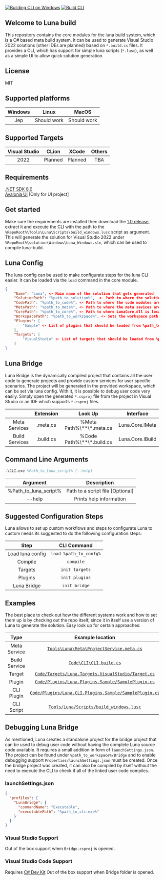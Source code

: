[![Building CLI on Windows](https://github.com/GlitchedFlow/luna-build/actions/workflows/dotnet_generate_and_build_cli.yml/badge.svg?branch=main)](https://github.com/GlitchedFlow/luna-build/actions/workflows/dotnet_generate_and_build_cli.yml)
[![Build CLI](https://github.com/GlitchedFlow/luna-build/actions/workflows/dotnet_test_cli.yml/badge.svg?branch=main)](https://github.com/GlitchedFlow/luna-build/actions/workflows/dotnet_test_cli.yml)

## Welcome to Luna build

This repository contains the core modules for the luna build system, which is a C# based meta build system. it can be used to generate Visual Studio 2022 solutions (other IDEs are planned) based on `*.build.cs` files. It provides a CLI, which has support for simple luna scripts (`*.lusc`), as well as a simple UI to allow quick solution generation.

## License
MIT

## Supported platforms
|Windows|Linux|MacOS|
|:--:|:--:|:--:|
|Jep|Should work|Should work|

## Supported Targets
|Visual Studio|CLion|XCode|Others|
|:--:|:--:|:--:|:--:|
|2022|Planned|Planned|TBA|

## Requirements
[.NET SDK 8.0](https://dotnet.microsoft.com/en-us/download/dotnet)
<br>
[Avalonia UI](https://marketplace.visualstudio.com/items?itemName=AvaloniaTeam.AvaloniaVS) [Only for UI project]

## Get started
Make sure the requirements are installed then download the [1.0 release](https://github.com/GlitchedFlow/luna-build/releases/tag/v1.0), extract it and execute the CLI with the path to the `%RepoRoot%\Tools\Luna\Scripts\build_windows.lusc` script as argument. This will generate the solution for Visual Studio 2022 under `%RepoRoot%\solution\Windows\Luna_Windows.sln`, which can be used to compile luna-build.

## Luna Config
The luna config can be used to make configurate steps for the luna CLI easier. It can be loaded via the `load` command in the core module.
```json
{
	"Name": "Luna", <- Main name of the solution that gets generated
	"SolutionPath": "%path_to_solution%",  <- Path to where the solution should be generated
	"CodePath": "%path_to_code%", <- Path to where the code modules are located which contain *.build.cs files
	"MetaPath": "%path_to_meta%", <- Path to where the meta sevices are located which contain *.meta.cs files
	"CorePath": "%path_to_core%", <- Path to where LunaCore.dll is located [OPTIONAL]
	"WorkspacePath": "%path_to_workspace%", <- Sets the workspace path for luna. Used for plugin and target look ups
	"Plugins": [
		"Sample" <- List of plugins that should be loaded from %path_to_workspace%/Plugins/ or %path_to_luna%/Plugins/
	],
	"Targets": [
		"VisualStudio" <- List of targets that should be loaded from %path_to_workspace%/Targets/ or %path_to_luna%/Targets/
	]
}
```

## Luna Bridge
Luna Bridge is the dynamically compiled project that contains all the user code to generate projects and provide custom services for user specific scenarios. The project will be generated in the provided workspace, which can be set via luna config. With it, it is possible to debug user code very easily. Simply open the generated `*.csproj` file from the project in Visual Studio or an IDE which supports `*.csproj` files.

||Extension|Look Up|Interface|
|:--:|:--:|:--:|:--:|
|Meta Services|.meta.cs|%Meta Path%\\**\\*.meta.cs|Luna.Core.IMeta
|Build Services|.build.cs|%Code Path%\\**\\*.build.cs|Luna.Core.IBuild

## Command Line Arguments
```ps
.\CLI.exe %Path_to_luna_script% [--help]
```
|Argument|Description|
|:--:|:--:|
|%Path_to_luna_script%|Path to a script file [Optional]|
|--help| Prints help information|

## Suggested Configuration Steps
Luna allows to set up custom workflows and steps to configurate Luna to custom needs its suggested to do the following configuration steps:

|Step|CLI Command|
|:--:|:--:|
|Load luna config|`load %path_to_confg%`|
|Compile|`compile`|
|Targets|`init targets`|
|Plugins|`init plugins`|
|Luna Bridge|`init bridge`|

## Examples
The best place to check out how the different systems work and how to set them up is by checking out the repo itself,
since it in itself use a version of Luna to generate the solution. Easy look up for certain approaches:

|Type|Example location|
|:--:|:--:|
|Meta Service|[`Tools\Luna\Meta\ProjectService.meta.cs`](https://github.com/GlitchedFlow/luna-build/blob/main/Tools/Luna/Meta/ProjectService.meta.cs)|
|Build Service|[`Code\CLI\CLI.build.cs`](https://github.com/GlitchedFlow/luna-build/blob/main/Code/CLI/CLI.build.cs)|
|Target|[`Code/Targets/Luna.Targets.VisualStudio/Target.cs`](https://github.com/GlitchedFlow/luna-build/blob/main/Code/Targets/Luna.Targets.VisualStudio/Target.cs)|
|Plugin|[`Code/Plugins/Luna.Plugins.Sample/SamplePlugin.cs`](https://github.com/GlitchedFlow/luna-build/blob/main/Code/Plugins/Luna.Plugins.Sample/SamplePlugin.cs)
|CLI Plugin|[`Code/Plugins/Luna.CLI.Plugins.Sample/SamplePlugin.cs`](https://github.com/GlitchedFlow/luna-build/blob/main/Code/Plugins/Luna.CLI.Plugins.Sample/SamplePlugin.cs)
|CLI Script|[`Tools/Luna/Scripts/build_windows.lusc`](https://github.com/GlitchedFlow/luna-build/blob/main/Tools/Luna/Scripts/build_windows.lusc)

## Debugging Luna Bridge
As mentioned, Luna creates a standalone project for the bridge project that can be used to debug user code without having the complete Luna source code available. It requires a small addition in form of `launchSettings.json`. The project can be found under `%path_to_workspace%/Bridge` and to enable debugging support `Properties/launchSettings.json` must be created. Once the bridge project was created, it can also be compiled by itself without the need to execute the CLI to check if all of the linked user code compiles.

### launchSettings.json
```json
{
  "profiles": {
	"LunaBridge": {
	  "commandName": "Executable",
	  "executablePath": "%path_to_cli.exe%"
	}
  }
}
```
### Visual Studio Support
Out of the box support when `Bridge.csproj` is opened.
### Visual Studio Code Support
Requires [C# Dev Kit](https://marketplace.visualstudio.com/items?itemName=ms-dotnettools.csdevkit)
Out of the box support when Bridge folder is opened.
